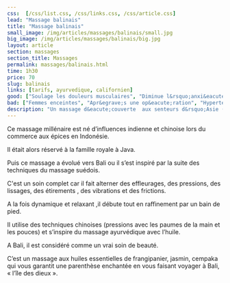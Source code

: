 ```yaml
---
css:  [/css/list.css, /css/links.css, /css/article.css]
lead: "Massage balinais"
title: "Massage balinais"
small_image: /img/articles/massages/balinais/small.jpg
big_image: /img/articles/massages/balinais/big.jpg
layout: article
section: massages
section_title: Massages
permalink: massages/balinais.html
time: 1h30
price: 70
slug: balinais
links: [tarifs, ayurvedique, californien]
good: ["Soulage les douleurs musculaires", "Diminue l&rsquo;anxi&eacute;t&eacute;", "R&eacute;duit spasmes et crampes", "Soulage les migraines"]
bad: ["Femmes enceintes", "Apr&egrave;s une op&eacute;ration", "Hypertension non trait&eacute;e", "Fi&egrave;vre", "Plaies non cicatris&eacute;es"]
description: "Un massage d&eacute;couverte  aux senteurs d&rsquo;Asie (ylang-ylang, frangipanier, jasmin) qui  vous fera voyager &agrave; Bali, l&rsquo;&icirc;le  des dieux. D&eacute;paysement garanti!"
---
```

Ce massage millénaire est né d’influences indienne et
chinoise lors du commerce aux épices en Indonésie.


Il était alors réservé à la famille royale à Java.


Puis ce massage a évolué vers Bali ou il s’est inspiré
par la suite des techniques du massage suédois.


C'est un soin complet car il fait alterner des
effleurages, des pressions, des lissages, des étirements ,
des vibrations et des frictions.


A la fois dynamique et relaxant ,il débute tout en
raffinement par un bain de pied.


Il utilise des techniques chinoises (pressions avec les paumes de la main et les pouces)
et s’inspire du massage ayurvédique avec l’huile.


A Bali, il est considéré comme un vrai soin de beauté.


C’est un massage aux huiles essentielles de frangipanier, jasmin, cempaka qui vous garantit
une parenthèse  enchantée en vous faisant voyager à Bali, « l’île des dieux ».


